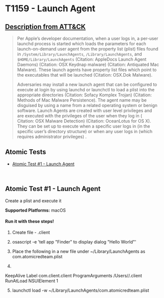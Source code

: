 # T1159 - Launch Agent

## [Description from ATT&CK](https://attack.mitre.org/wiki/Technique/T1159)

<blockquote>Per Apple’s developer documentation, when a user logs in, a per-user launchd process is started which loads the parameters for each launch-on-demand user agent from the property list (plist) files found in <code>/System/Library/LaunchAgents</code>, <code>/Library/LaunchAgents</code>, and <code>$HOME/Library/LaunchAgents</code> (Citation: AppleDocs Launch Agent Daemons) (Citation: OSX Keydnap malware) (Citation: Antiquated Mac Malware). These launch agents have property list files which point to the executables that will be launched (Citation: OSX.Dok Malware).

Adversaries may install a new launch agent that can be configured to execute at login by using launchd or launchctl to
load a plist into the appropriate directories  (Citation: Sofacy Komplex Trojan)  (Citation: Methods of Mac Malware
Persistence). The agent name may be disguised by using a name from a related operating system or benign software. Launch
Agents are created with user level privileges and are executed with the privileges of the user when they log in (
Citation: OSX Malware Detection) (Citation: OceanLotus for OS X). They can be set up to execute when a specific user
logs in (in the specific user’s directory structure) or when any user logs in (which requires administrator privileges)
.</blockquote>

## Atomic Tests

- [Atomic Test #1 - Launch Agent](#atomic-test-1---launch-agent)

<br/>

## Atomic Test #1 - Launch Agent

Create a plist and execute it

**Supported Platforms:** macOS

#### Run it with these steps!

1. Create file - .client

2. osascript -e 'tell app "Finder" to display dialog "Hello World"'

3. Place the following in a new file under ~/Library/LaunchAgents as com.atomicredteam.plist

4.

<?xml version="1.0" encoding="UTF-8"?>
<!DOCTYPE plist PUBLIC "-//Apple//DTD PLIST 1.0//EN" "http://www.apple.com/DTDs/PropertyList-1.0.dtd">
<plist version="1.0">
<dict>
 <key>KeepAlive</key>
 <true/>
 <key>Label</key>
 <string>com.client.client</string>
 <key>ProgramArguments</key>
 <array>
 <string>/Users/<update path to .clent file>/.client</string>
 </array>
 <key>RunAtLoad</key>
 <true/>
 <key>NSUIElement</key>
 <string>1</string>
</dict>
</plist>

5. launchctl load -w ~/Library/LaunchAgents/com.atomicredteam.plist

<br/>
